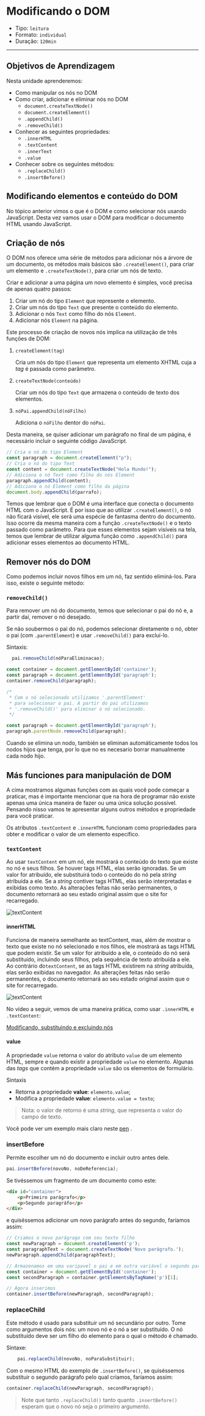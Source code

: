 # Modificando o DOM

* Tipo: `leitura`
* Formato: `individual`
* Duração: `120min`

***

## Objetivos de Aprendizagem

Nesta unidade aprenderemos:

* Como manipular os nós no DOM
* Como criar, adicionar e eliminar nós no DOM
  - `document.createTextNode()`
  - `document.createElement()`
  - `.appendChild()`
  - `.removeChild()`
* Conhecer as seguintes propriedades:
  - `.innerHTML`
  - `.textContent`
  - `.innerText`
  - `.value`
* Conhecer sobre os seguintes métodos:
  - `.replaceChild()`
  - `.insertBefore()`

## Modificando elementos e conteúdo do DOM

No tópico anterior vimos o que é o DOM e como selecionar nós usando JavaScript.
Desta vez vamos usar o DOM para modificar o documento HTML usando JavaScript.

## Criação de nós

O DOM nos oferece uma série de métodos para adicionar nós a árvore de um
documento, os métodos mais básicos são `.createElement()`, para criar um
elemento e `.createTextNode()`, para criar um nós de texto.

Criar e adicionar a uma página um novo elemento é simples, você precisa de
apenas quatro passos:

1. Criar um nó do tipo `Element` que represente o elemento.
2. Criar um nós do tipo `Text` que presente o conteúdo do elemento.
3. Adicionar o nós `Text` como filho do nós `Element`.
4. Adicionar nós `Element` na página.

Este processo de criação de novos nós implica na utilização de três funções de
DOM:

1. `createElement(tag)`

    Cria um nós do tipo `Element` que representa um elemento XHTML cuja a _tag_
    é passada como parâmetro.

2. `createTextNode(conteúdo)`

    Criar um nós do tipo `Text` que armazena o conteúdo de texto dos elementos.

3. `nóPai.appendChild(nóFilho)`

    Adiciona o `nóFilho` dentor do `nóPai`.

Desta maneira, se quiser adicionar um parágrafo no final de um página, é
necessário incluir o seguinte código JavaScript.

```js
// Cria o nó do tipo Element
const paragraph = document.createElement("p");
// Cria o nó do tipo Text
const content = document.createTextNode("Hola Mundo!");
// Adiciona o nó Text como filho do nós Element
paragraph.appendChild(content);
// Adiciona o nó Element como filho da página
document.body.appendChild(parrafo);
```

Temos que lembrar que o DOM é uma interface que conecta o documento HTML com o
JavaScript. É por isso que ao utilizar `.createElement()`, o nó não ficará
visível, ele será uma espécie de fantasma dentro do documento. Isso ocorre da
mesma maneira com a função `.createTextNode()` e o texto passado como parâmetro.
Para que esses elementos sejam visíveis na tela, temos que lembrar de utilizar
alguma função como `.appendChild()` para adicionar esses elementos ao documento
HTML.

## Remover nós do DOM

Como podemos incluir novos filhos em um nó, faz sentido eliminá-los. Para isso,
existe o seguinte método:

### `removeChild()`

Para remover um nó do documento, temos que selecionar o pai do nó e, a partir
daí, remover o nó desejado.

Se não soubermos o pai do nó, podemos selecionar diretamente o nó, obter o pai
\(com `.parentElement`\) e usar `.removeChild()` para excluí-lo.

Sintaxis:

```js
  pai.removeChild(nóParaEliminacao);
```

```js
const container = document.getElementById('container');
const paragraph = document.getElementById('paragraph');
container.removeChild(paragraph);

/*
 * Com o nó selecionado utilizamos '.parentElement'
 * para selecionar o pai. A partir do pai utilizamos
 * '.removeChild()' para eliminar o nó selecionado.
 */

const paragraph = document.getElementById('paragraph');
paragraph.parentNode.removeChild(paragraph);
```

Cuando se elimina un nodo, también se eliminan automáticamente todos los nodos
hijos que tenga, por lo que no es necesario borrar manualmente cada nodo hijo.

## Más funciones para manipulación de DOM

A cima mostramos algumas funções com as quais você pode começar a praticar, mas
é importante mencionar que na hora de programar não existe apenas uma única
maneira de fazer ou uma única solução possível. Pensando nisso vamos te
apresentar alguns outros métodos e propriedade para você praticar.

Os atributos `.textContent` e `.innerHTML` funcionam como propriedades para
obter e modificar o valor de um elemento específico.

### `textContent`

Ao usar `textContent` em um nó, ele mostrará o conteúdo do texto que existe no
nó e seus filhos. Se houver tags HTML, elas serão ignoradas. Se um valor for
atribuído, ele substituirá todo o conteúdo do nó pela _string_ atribuída a ele.
Se a _string_ contiver tags HTML, elas serão interpretadas e exibidas como
texto. As alterações feitas não serão permanentes, o documento retornará ao seu
estado original assim que o site for recarregado.

![textContent](https://user-images.githubusercontent.com/11894994/59518266-b5a3d980-8e9b-11e9-8ee1-1624d0047213.png)

#### innerHTML

Funciona de maneira semelhante ao textContent, mas, além de mostrar o texto que
existe no nó selecionado e nos filhos, ele mostrará as tags HTML que podem
existir. Se um valor for atribuído a ele, o conteúdo do nó será substituído,
incluindo seus filhos, pela sequência de texto atribuída a ele. Ao contrário
do`textContent`, se as tags HTML existirem na _string_ atribuída, elas serão
exibidas no navegador. As alterações feitas não serão permanentes, o documento
retornará ao seu estado original assim que o site for recarregado.

![textContent](https://user-images.githubusercontent.com/11894994/59518324-cf452100-8e9b-11e9-82a0-99a3895f5ad1.png)

No vídeo a seguir, vemos de uma maneira prática, como usar `.innerHTML` e
`.textContent`:

[Modificando, substituindo e excluindo nós](https://www.youtube.com/watch?v=jWpUT_dF8EA)

#### value

A propriedade `value` retorna o valor do atributo `value` de um elemento HTML,
sempre e quando existir a propriedade `value` no elemento. Algunas das _tags_
que contém a propriedade `value` são os elementos de formulário.

Sintaxis

* Retorna a propriedade **value**: `elemento.value`;
* Modifica a propriedade **value**: `elemento.value = texto`;

> Nota: o valor de retorno é uma _string_, que representa o valor do campo de texto.

Você pode ver um exemplo mais claro neste
[pen](https://codepen.io/Si7v4n4/pen/prBzoX?editors=1010#0) .

### insertBefore

 Permite escolher um nó do documento e incluir outro antes dele.

```javascript
pai.insertBefore(novoNo, noDeReferencia);
```

 Se tivéssemos um fragmento de um documento como este:

```html
<div id="container">
    <p>Primeiro parágrafo</p>
    <p>Segundo paragráfo</p>
</div>
```

e quiséssemos adicionar um novo parágrafo antes do segundo, faríamos assim:

```javascript
// Criamos o novo parágrago com seu texto filho
const newParagraph = document.createElement('p');
const paragraphText = document.createTextNode('Novo parágrafo.');
newParagraph.appendChild(paragraphText);

// Armazenamos em uma varipavel o pai e em outra variável o segundo parágrafo
const container = document.getElementById('container');
const secondParagraph = container.getElementsByTagName('p')[1];

// Agora inserimos
container.insertBefore(newParagraph, secondParagraph);
```

### replaceChild

Este método é usado para substituir um nó secundário por outro. Tome como
argumentos dois nós: um novo nó e o nó a ser substituído. O nó substituído deve
ser um filho do elemento para o qual o método é chamado.

Sintaxe:

```javascript
    pai.replaceChild(novoNo, noParaSubstituir);
```

Com o mesmo HTML do exemplo de `.insertBefore()`, se quiséssemos substituir o
segundo parágrafo pelo qual criamos, faríamos assim:

```javascript
container.replaceChild(newParagraph, secondParagraph);
```

> Note que tanto `.replaceChild()` tanto quanto `.insertBefore()` esperam que o
> novo nó seja o primeiro argumento.

<!--

TODO: traduzir videos

## Vamos praticar

Nos vídeos a seguir vamos colocar em prática a parte teórica já que eles usam os
métodos como criar, adicionar e eliminar os nós do DOM por meio do Javascript e
assim poder criar páginas dinâmicas. sugerimos que você faça o exercício junto
com o vídeo e se necessário, você pode ir pausando.

* Este vídeo dura 8:18, no minuto 2:25 começa a usar os métodos
  `.createElement()` e `.createTextNode()`.

  [Criando nós DOM]
  (https://www.youtube.com/watch
  ?v=b-ZWMiqsAeU
  &list=PLhSj3UTs2_yVC0iaCGf16glrrfXuiSd0G&index=14)

* Este outro vídeo adiciona os nós criados ao DOM.

  [Agregação de nós ao DOM]
  (https://www.youtube.com/watch?v=yQdi_8nh9HE&index=15&
  list=PLhSj3UTs2_yVC0iaCGf16glrrfXuiSd0G)
-->